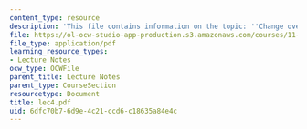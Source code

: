 ```yaml
---
content_type: resource
description: 'This file contains information on the topic: ''Change over Time''.'
file: https://ol-ocw-studio-app-production.s3.amazonaws.com/courses/11-204-planning-communications-and-digital-media-fall-2004/6dfc70b76d9e4c21ccd6c18635a84e4c_lec4.pdf
file_type: application/pdf
learning_resource_types:
- Lecture Notes
ocw_type: OCWFile
parent_title: Lecture Notes
parent_type: CourseSection
resourcetype: Document
title: lec4.pdf
uid: 6dfc70b7-6d9e-4c21-ccd6-c18635a84e4c
---
```

